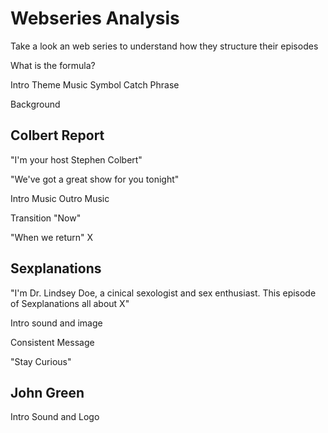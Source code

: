 # Webseries Analysis

Take a look an web series to understand how they structure their episodes

What is the formula?

Intro
Theme Music
Symbol
Catch Phrase

Background


## Colbert Report

"I'm your host Stephen Colbert"

"We've got a great show for you tonight"

Intro Music
Outro Music

Transition "Now"

"When we return" X


## Sexplanations

"I'm Dr. Lindsey Doe, a cinical sexologist and sex enthusiast. This episode of Sexplanations all about X"

Intro sound and image

Consistent Message

"Stay Curious"

## John Green

Intro Sound and Logo



